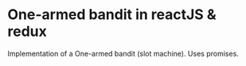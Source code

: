# One-armed bandit in reactJS & redux
Implementation of a One-armed bandit (slot machine). Uses promises.
